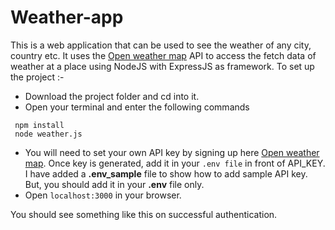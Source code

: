 # Weather-app
This is a web application that can be used to see the weather of any city, country etc. It uses the [Open weather map](https://openweathermap.org/api) API to access the fetch data of weather at a place using NodeJS with ExpressJS as framework. 
To set up the project :-
* Download the project folder and cd into it.
* Open your terminal and enter the following commands
```
 npm install
 node weather.js
```
* You will need to set your own API key by signing up here [Open weather map](https://openweathermap.org/api). Once key is generated, add it in your `.env file` in front of API_KEY.
I have added a **.env_sample** file to show how to add sample API key. But, you should add it in your **.env** file only. 
* Open `localhost:3000` in your browser.

You should see something like this on successful authentication.

